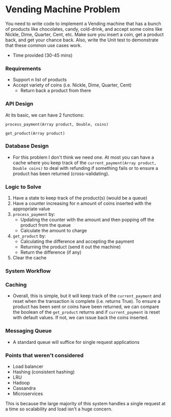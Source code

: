 # Vending Machine Problem
You need to write code to implement a Vending machine that has a bunch of products like chocolates, candy, cold-drink, and accept some coins like Nickle, Dime, Quarter, Cent, etc. Make sure you insert a coin, get a product back, and get your chance back. Also, write the Unit test to demonstrate that these common use cases work.

- Time provided (30-45 mins)

### Requirements
- Support n list of products
- Accept variety of coins (i.e. Nickle, Dime, Quarter, Cent)
    - Return back a product from there

### API Design
At its basic, we can have 2 functions:

`process_payment(Array product, Double, coins)`

`get_product(Array product)`

### Database Design
- For this problem I don't think we need one. At most you can have a cache where you keep track of the `current_payment(Array product, Double coins)` to deal with refunding if something fails or to ensure a product has been returned (cross-validating).

### Logic to Solve
1. Have a state to keep track of the product(s) (would be a queue) 
2. Have a counter increasing for n amount of coins inserted with the appropriate value
3. `process_payment` by:
    - Updating the counter with the amount and then popping off the product from the queue
    - Calculate the amount to charge
4. `get_product` by: 
    - Calculating the difference and accepting the payment
    - Returning the product (send it out the machine) 
    - Return the difference (if any) 
5. Clear the cache

### System Workflow

### Caching
- Overall, this is simple, but it will keep track of the `current_payment` and reset when the transaction is complete (i.e. returns True). To ensure a product has been sent or coins have been returned, we can compare the boolean of the `get_product` returns and if `current_payment` is reset with default values. If not, we can issue back the coins inserted. 

### Messaging Queue
- A standard queue will suffice for single request applications

### Points that weren't considered
- Load balancer
- Hashing (consistent hashing) 
- LRU
- Hadoop
- Cassandra
- Microservices

This is because the large majority of this system handles a single request at a time so scalability and load isn't a huge concern. 
